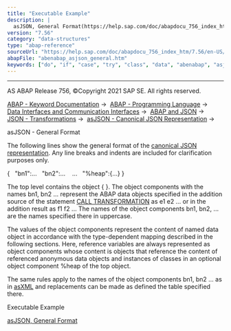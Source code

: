 ```yaml
---
title: "Executable Example"
description: |
  asJSON, General Format(https://help.sap.com/doc/abapdocu_756_index_htm/7.56/en-US/abenabap_hello_json_abexa.htm)
version: "7.56"
category: "data-structures"
type: "abap-reference"
sourceUrl: "https://help.sap.com/doc/abapdocu_756_index_htm/7.56/en-US/abenabap_asjson_general.htm"
abapFile: "abenabap_asjson_general.htm"
keywords: ["do", "if", "case", "try", "class", "data", "abenabap", "asjson", "general"]
---
```


* * *

AS ABAP Release 756, ©Copyright 2021 SAP SE. All rights reserved.

[ABAP - Keyword Documentation](https://help.sap.com/doc/abapdocu_756_index_htm/7.56/en-US/abenabap.htm) →  [ABAP - Programming Language](https://help.sap.com/doc/abapdocu_756_index_htm/7.56/en-US/abenabap_reference.htm) →  [Data Interfaces and Communication Interfaces](https://help.sap.com/doc/abapdocu_756_index_htm/7.56/en-US/abenabap_data_communication.htm) →  [ABAP and JSON](https://help.sap.com/doc/abapdocu_756_index_htm/7.56/en-US/abenabap_json.htm) →  [JSON - Transformations](https://help.sap.com/doc/abapdocu_756_index_htm/7.56/en-US/abenabap_json_trafos.htm) →  [asJSON - Canonical JSON Representation](https://help.sap.com/doc/abapdocu_756_index_htm/7.56/en-US/abenabap_asjson.htm) → 

asJSON - General Format

The following lines show the general format of the [canonical JSON representation](https://help.sap.com/doc/abapdocu_756_index_htm/7.56/en-US/abencanonical_json_represen_glosry.htm "Glossary Entry"). Any line breaks and indents are included for clarification purposes only.

{
  "bn1":...
  "bn2":...
   ...
  "%heap":{...}
}

The top level contains the object { }. The object components with the names bn1, bn2 ... represent the ABAP data objects specified in the addition source of the statement [CALL TRANSFORMATION](https://help.sap.com/doc/abapdocu_756_index_htm/7.56/en-US/abapcall_transformation.htm) as e1 e2 ... or in the addition result as f1 f2 ... The names of the object components bn1, bn2, ... are the names specified there in uppercase.

The values of the object components represent the content of named data object in accordance with the type-dependent mapping described in the following sections. Here, reference variables are always represented as object components whose content is objects that reference the content of referenced anonymous data objects and instances of classes in an optional object component %heap of the top object.

The same rules apply to the names of the object components bn1, bn2 ... as in [asXML](https://help.sap.com/doc/abapdocu_756_index_htm/7.56/en-US/abenabap_xslt_asxml_general.htm) and replacements can be made as defined the table specified there.

Executable Example

[asJSON, General Format](https://help.sap.com/doc/abapdocu_756_index_htm/7.56/en-US/abenabap_hello_json_abexa.htm)